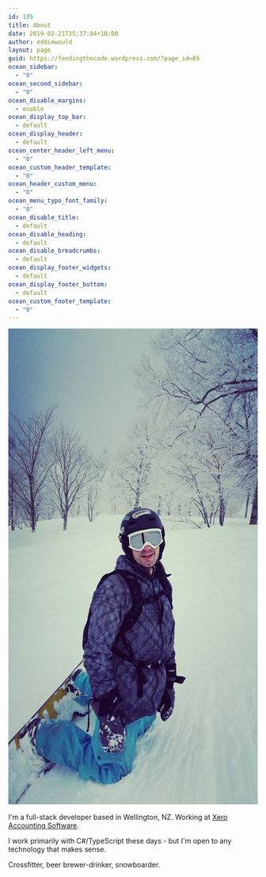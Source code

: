 ```yaml
---
id: 135
title: About
date: 2019-02-21T15:37:04+10:00
author: eddiewould
layout: page
guid: https://feedingthecode.wordpress.com/?page_id=65
ocean_sidebar:
  - "0"
ocean_second_sidebar:
  - "0"
ocean_disable_margins:
  - enable
ocean_display_top_bar:
  - default
ocean_display_header:
  - default
ocean_center_header_left_menu:
  - "0"
ocean_custom_header_template:
  - "0"
ocean_header_custom_menu:
  - "0"
ocean_menu_typo_font_family:
  - "0"
ocean_disable_title:
  - default
ocean_disable_heading:
  - default
ocean_disable_breadcrumbs:
  - default
ocean_display_footer_widgets:
  - default
ocean_display_footer_bottom:
  - default
ocean_custom_footer_template:
  - "0"
---
```

<p><img class="alignnone size-full wp-image-69" src="/wp-content/uploads/2019/02/japan.jpg" alt="Japan" width="533" height="960" /></p>
<p>I'm a full-stack developer based in Wellington, NZ. Working at <a href="https://www.xero.com">Xero Accounting Software</a>.</p>
<p>I work primarily with C#/TypeScript these days - but I'm open to any technology that makes sense.</p>
<p>Crossfitter, beer brewer-drinker, snowboarder.</p>
<p> </p>
<p> </p>

<!-- wp:paragraph -->
<p></p>
<!-- /wp:paragraph -->